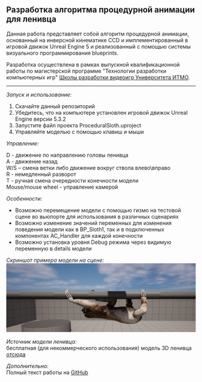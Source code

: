 ## Разработка алгоритма процедурной анимации для ленивца

Данная работа представляет собой алгоритм процедурной анимации, основанный на инверсной кинематике CCD и имплементированный в игровой движок Unreal Engine 5 и реализованный с помощью системы визуального программирования blueprints.

Разработка осуществлена в рамках выпускной квалификационной работы по магистерской программе "Технологии разработки компьютерных игр" [Школы разработки видеоигр Университета ИТМО](https://itmo.games/).
___

_Запуск и использование:_
1. Скачайте данный репозиторий
2. Убедитесь, что на компьютере установлен игровой движок Unreal Engine версии 5.3.2
3. Запустите файл проекта ProceduralSloth.uproject
4. Управляйте моделью с помощью клавиш и мыши

_Управление:_

D - движение по направлению головы ленивца  
A - движение назад  
W/S – смена ветки либо движение вокруг ствола влево\вправо  
R - немедленный разворот  
T - ручная смена очередности конечности модели  
Mouse/mouse wheel - управление камерой

_Особенности:_
* Возможно перемещение модели с помощью гизмо на тестовой сцене во вьюпорте для использования в различных сценариях
* Возможно изменение значений переменных для изменения поведения модели как в BP_Sloth1, так и в подключенных компонентах AC_Handler для каждой конечности
* Возможно установка уровня Debug режима через видимую переменную в details модели

_Скриншот примера модели на сцене:_  
![example](example.png)

_Источник модели ленивца:_  
бесплатная (для некоммерческого использования) модель 3D ленивца [отсюда](https://www.cadnav.com/3d-models/model-54106.html)  

_Дополнительно:_  
Полный текст работы на [GitHub](https://github.com/TimArVR/ITMO_ProceduralSloth/blob/main/%D0%92%D0%9A%D0%A0_%D0%A1%D1%83%D0%BB%D1%82%D0%B0%D0%BD%D0%BE%D0%B2%D0%A2%D0%98_%D0%A8%D0%A0%D0%92.pdf) 